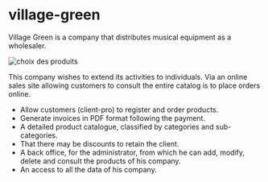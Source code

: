 # village-green 

Village Green is a company that distributes musical equipment as a wholesaler.

![choix des produits](https://user-images.githubusercontent.com/79086040/213589530-e5ea48ce-b766-4c24-90ff-f0bba449c399.png)

This company wishes to extend its activities to individuals.
Via an online sales site allowing customers to consult
the entire catalog is to place orders online.


- Allow customers (client-pro) to register and order products.
- Generate invoices in PDF format following the payment.
- A detailed product catalogue, classified by categories and sub-categories.
- That there may be discounts to retain the client.
- A back office, for the administrator, from which he can add, modify, delete and consult the products of his company.
- An access to all the data of his company.

